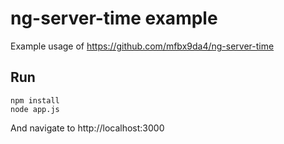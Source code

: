 # ng-server-time example

Example usage of https://github.com/mfbx9da4/ng-server-time

## Run

    npm install
    node app.js

And navigate to http://localhost:3000
